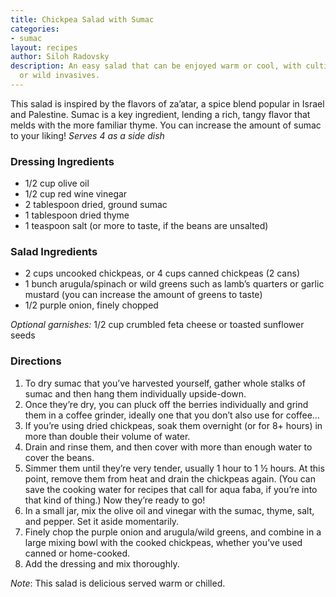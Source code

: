 ```yaml
---
title: Chickpea Salad with Sumac
categories:
- sumac
layout: recipes
author: Siloh Radovsky
description: An easy salad that can be enjoyed warm or cool, with cultivated greens
  or wild invasives.
---
```


This salad is inspired by the flavors of za’atar, a spice blend popular in Israel and Palestine. Sumac is a key ingredient, lending a rich, tangy flavor that melds with the more familiar thyme. You can increase the amount of sumac to your liking! _Serves 4 as a side dish_

### Dressing Ingredients
- 1/2 cup olive oil
- 1/2 cup red wine vinegar
- 2 tablespoon dried, ground sumac
- 1 tablespoon dried thyme
- 1 teaspoon salt (or more to taste, if the beans are unsalted)

### Salad Ingredients
- 2 cups uncooked chickpeas, or 4 cups canned chickpeas (2 cans)
- 1 bunch arugula/spinach or wild greens such as lamb’s quarters or garlic mustard (you can increase the amount of greens to taste)
- 1/2 purple onion, finely chopped

_Optional garnishes:_ 1/2 cup crumbled feta cheese or toasted sunflower seeds 

### Directions
1. To dry sumac that you’ve harvested yourself, gather whole stalks of sumac and then hang them individually upside-down.
2. Once they’re dry, you can pluck off the berries individually and grind them in a coffee grinder, ideally one that you don’t also use for coffee…
3. If you’re using dried chickpeas, soak them overnight (or for 8+ hours) in more than double their volume of water.
4. Drain and rinse them, and then cover with more than enough water to cover the beans.
5. Simmer them until they’re very tender, usually 1 hour to 1 ½ hours. At this point, remove them from heat and drain the chickpeas again. (You can save the cooking water for recipes that call for aqua faba, if you’re into that kind of thing.) Now they’re ready to go!
6. In a small jar, mix the olive oil and vinegar with the sumac, thyme, salt, and pepper. Set it aside momentarily.
7. Finely chop the purple onion and arugula/wild greens, and combine in a large mixing bowl with the cooked chickpeas, whether you’ve used canned or home-cooked.
8. Add the dressing and mix thoroughly. 

_Note_: This salad is delicious served warm or chilled.